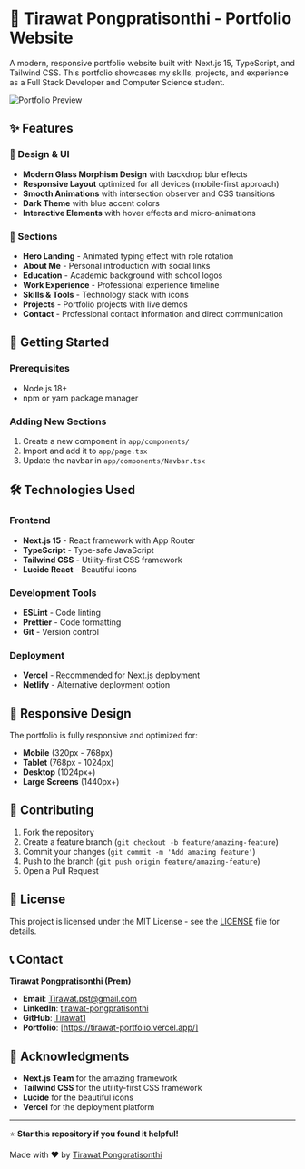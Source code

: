# 🚀 Tirawat Pongpratisonthi - Portfolio Website

A modern, responsive portfolio website built with Next.js 15, TypeScript, and Tailwind CSS. This portfolio showcases my skills, projects, and experience as a Full Stack Developer and Computer Science student.

![Portfolio Preview](https://via.placeholder.com/800x400/1e293b/60a5fa?text=Portfolio+Preview)

## ✨ Features

### 🎨 Design & UI
- **Modern Glass Morphism Design** with backdrop blur effects
- **Responsive Layout** optimized for all devices (mobile-first approach)
- **Smooth Animations** with intersection observer and CSS transitions
- **Dark Theme** with blue accent colors
- **Interactive Elements** with hover effects and micro-animations

### 📱 Sections
- **Hero Landing** - Animated typing effect with role rotation
- **About Me** - Personal introduction with social links
- **Education** - Academic background with school logos
- **Work Experience** - Professional experience timeline
- **Skills & Tools** - Technology stack with icons
- **Projects** - Portfolio projects with live demos
- **Contact** - Professional contact information and direct communication
## 🚀 Getting Started

### Prerequisites
- Node.js 18+ 
- npm or yarn package manager

### Adding New Sections
1. Create a new component in `app/components/`
2. Import and add it to `app/page.tsx`
3. Update the navbar in `app/components/Navbar.tsx`

## 🛠️ Technologies Used

### Frontend
- **Next.js 15** - React framework with App Router
- **TypeScript** - Type-safe JavaScript
- **Tailwind CSS** - Utility-first CSS framework
- **Lucide React** - Beautiful icons

### Development Tools
- **ESLint** - Code linting
- **Prettier** - Code formatting
- **Git** - Version control

### Deployment
- **Vercel** - Recommended for Next.js deployment
- **Netlify** - Alternative deployment option

## 📱 Responsive Design

The portfolio is fully responsive and optimized for:
- **Mobile** (320px - 768px)
- **Tablet** (768px - 1024px)
- **Desktop** (1024px+)
- **Large Screens** (1440px+)



## 🤝 Contributing

1. Fork the repository
2. Create a feature branch (`git checkout -b feature/amazing-feature`)
3. Commit your changes (`git commit -m 'Add amazing feature'`)
4. Push to the branch (`git push origin feature/amazing-feature`)
5. Open a Pull Request

## 📄 License

This project is licensed under the MIT License - see the [LICENSE](LICENSE) file for details.

## 📞 Contact

**Tirawat Pongpratisonthi (Prem)**
- **Email**: [Tirawat.pst@gmail.com](mailto:Tirawat.pst@gmail.com)
- **LinkedIn**: [tirawat-pongpratisonthi](https://www.linkedin.com/in/tirawat-pongpratisonthi-00351324a/)
- **GitHub**: [Tirawat1](https://github.com/Tirawat1)
- **Portfolio**: [https://tirawat-portfolio.vercel.app/]

## 🙏 Acknowledgments

- **Next.js Team** for the amazing framework
- **Tailwind CSS** for the utility-first CSS framework
- **Lucide** for the beautiful icons
- **Vercel** for the deployment platform

---

⭐ **Star this repository if you found it helpful!**

Made with ❤️ by [Tirawat Pongpratisonthi](https://github.com/Tirawat1)
